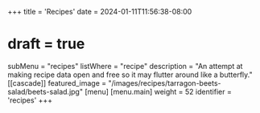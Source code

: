+++
title = 'Recipes'
date = 2024-01-11T11:56:38-08:00
# draft = true
subMenu = "recipes"
listWhere = "recipe"
description = "An attempt at making recipe data open and free so it may flutter around like a butterfly."
[[cascade]]
  featured_image = "/images/recipes/tarragon-beets-salad/beets-salad.jpg"
[menu]
 [menu.main]
  weight = 52
  identifier = 'recipes'
+++
